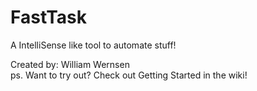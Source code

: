 # FastTask
A IntelliSense like tool to automate stuff!

Created by: William Wernsen  
ps. Want to try out? Check out Getting Started in the wiki!
